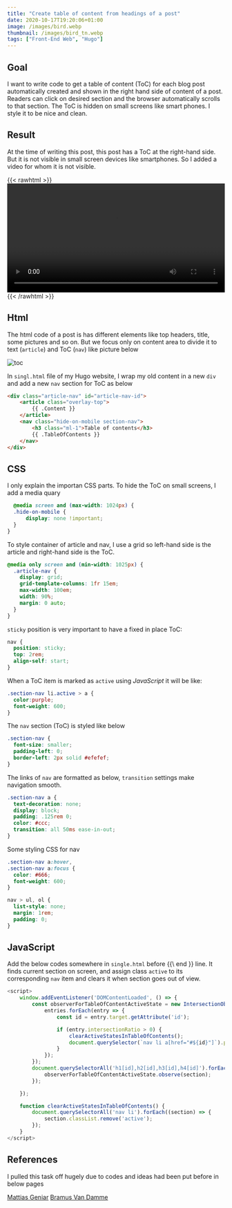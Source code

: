 ```yaml
---
title: "Create table of content from headings of a post"
date: 2020-10-17T19:20:06+01:00
image: /images/bird.webp
thumbnail: /images/bird_tn.webp
tags: ["Front-End Web", "Hugo"]
---
```


## Goal

I want to write code to get a table of content (ToC) for each blog post automatically created and shown in the right hand side of content of a post. Readers can click on desired section and the browser automatically scrolls to that section. The ToC is hidden on small screens like smart phones. I style it to be nice and clean.

## Result

At the time of writing this post, this post has a ToC at the right-hand side. But it is not visible in small screen devices like smartphones. So I added a video for whom it is not visible. 

{{< rawhtml >}}
<video width=100% controls>
  <source src="/videos/table_of_contents.webm" type="video/webm">
Your browser does not support the video tag.
</video>
{{< /rawhtml >}}

## Html 

The html code of a post is has different elements like top headers, title, some pictures and so on. But we focus only on content area to divide it to text (`article`) and ToC (`nav`) like picture below

![toc](/images/toc.png)


In `singl.html` file of my Hugo website, I wrap my old content in a new `div` and add a new `nav` section for ToC as below

```html
<div class="article-nav" id="article-nav-id">
    <article class="overlay-top">
        {{ .Content }}
    </article>
    <nav class="hide-on-mobile section-nav">
        <h3 class="ml-1">Table of contents</h3>
        {{ .TableOfContents }}
    </nav>
</div>
```

## CSS

I only explain the importan CSS parts. To hide the ToC on small screens, I add a media quary

```css
  @media screen and (max-width: 1024px) {
  .hide-on-mobile {
      display: none !important;
  }
}
```
To style container of article and nav, I use a grid so left-hand side is the article and right-hand side is the ToC.

```css
@media only screen and (min-width: 1025px) {
  .article-nav {
    display: grid;
    grid-template-columns: 1fr 15em;
    max-width: 100em;
    width: 90%;
    margin: 0 auto;
  }
}
```

`sticky` position is very important to have a fixed in place ToC:

```css
nav {
  position: sticky;
  top: 2rem;
  align-self: start;
}
```

When a ToC item is marked as `active` using *JavaScript* it will be like:

``` css
.section-nav li.active > a {
  color:purple;
  font-weight: 600;
}
```
The `nav` section (ToC) is styled like below

```css
.section-nav {
  font-size: smaller;
  padding-left: 0;
  border-left: 2px solid #efefef;
}
```

The links of `nav` are formatted as below, `transition` settings make navigation smooth.

```css
.section-nav a {
  text-decoration: none;
  display: block;
  padding: .125rem 0;
  color: #ccc;
  transition: all 50ms ease-in-out; 
}
```

Some styling CSS for nav

```CSS
.section-nav a:hover,
.section-nav a:focus {
  color: #666;
  font-weight: 600;
}

nav > ul, ol {
  list-style: none;
  margin: 1rem;
  padding: 0;
}
```

## JavaScript

Add the below codes somewhere in `single.html` before \{{\ end \}\}  line. It finds current section on screen, and assign class `active` to its corresponding `nav` item and clears it when section goes out of view.

```js
<script>
	window.addEventListener('DOMContentLoaded', () => {
		const observerForTableOfContentActiveState = new IntersectionObserver(entries => {
			entries.forEach(entry => {
				const id = entry.target.getAttribute('id');

				if (entry.intersectionRatio > 0) {					
					clearActiveStatesInTableOfContents();				
					document.querySelector(`nav li a[href="#${id}"]`).parentElement.classList.add('active');
				}
			});
		});		
		document.querySelectorAll('h1[id],h2[id],h3[id],h4[id]').forEach((section) => {
			observerForTableOfContentActiveState.observe(section);
		});

	});

	function clearActiveStatesInTableOfContents() {
		document.querySelectorAll('nav li').forEach((section) => {
			section.classList.remove('active');
		});
	}
</script>
```

## References

I pulled this task off hugely due to codes and ideas had been put before in below pages

[Mattias Geniar](https://ma.ttias.be/adding-a-sticky-table-of-contents-in-hugo-to-posts/)
[Bramus Van Damme](https://www.bram.us/2020/01/10/smooth-scrolling-sticky-scrollspy-navigation/)